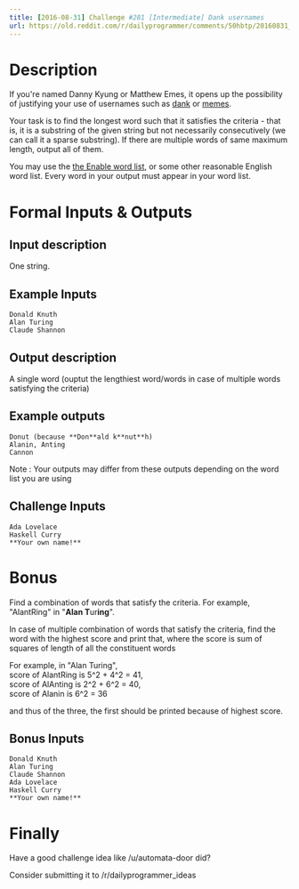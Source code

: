 ```yaml
---
title: [2016-08-31] Challenge #281 [Intermediate] Dank usernames
url: https://old.reddit.com/r/dailyprogrammer/comments/50hbtp/20160831_challenge_281_intermediate_dank_usernames/
---
```


# Description

If you're named Danny Kyung or Matthew Emes, it opens up the possibility of justifying your use of usernames such as [dank](https://github.com/dank) or [memes](https://github.com/memes).

Your task is to find the longest word such that it satisfies the criteria - that is, it is a substring of the given string but not necessarily consecutively (we can call it a sparse substring). 
If there are multiple words of same maximum length, output all of them.

You may use the [the Enable word list](http://norvig.com/ngrams/enable1.txt), or some other reasonable English word list. Every word in your output must appear in your word list.

# Formal Inputs & Outputs
## Input description

One string.

## Example Inputs

    Donald Knuth
    Alan Turing
    Claude Shannon

## Output description
A single word (ouptut the lengthiest word/words in case of multiple words satisfying the criteria)

## Example outputs

    Donut (because **Don**ald k**nut**h)
    Alanin, Anting
    Cannon

Note : Your outputs may differ from these outputs depending on the word list you are using

## Challenge Inputs

    Ada Lovelace
    Haskell Curry
    **Your own name!**

# Bonus

Find a combination of words that satisfy the criteria. For example, "AlantRing" in "**Alan T**ur**ing**".

In case of multiple combination of words that satisfy the criteria, find the word with the highest score and print that, where the score is sum of squares of length of all the constituent words

For example, in "Alan Turing",   
score of AlantRing is  5^2 + 4^2 = 41,  
score of AlAnting is 2^2 + 6^2 = 40,  
score of Alanin is 6^2 = 36

and thus of the three, the first should be printed because of highest score.

## Bonus Inputs

    Donald Knuth
    Alan Turing
    Claude Shannon
    Ada Lovelace
    Haskell Curry
    **Your own name!**

# Finally

Have a good challenge idea like /u/automata-door did?

Consider submitting it to /r/dailyprogrammer_ideas